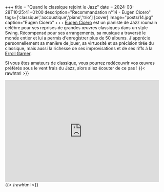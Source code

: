 +++
title = "Quand le classique rejoint le Jazz"
date = 2024-03-28T10:25:41+01:00
description="Recommandation n°14 - Eugen Cicero"
tags=['classique','accoustique','piano','trio']
[cover]
image="posts/14.jpg"
caption="Eugen Cicero"
+++
[Eugen Cicero](https://fr.wikipedia.org/wiki/Eugen_Cicero) est un pianiste de Jazz roumain célèbre pour ses reprises de grandes œuvres classiques dans un style Swing. Récompensé pour ses arrangements, sa musique a traversé le monde entier et lui a permis d'enregistrer plus de 50 albums. 
J'apprécie personnellement sa manière de jouer, sa virtuosité et sa précision tirée du classique, mais aussi la richesse de ses improvisations et de ses riffs à la [Erroll Garner](https://fr.wikipedia.org/wiki/Erroll_Garner).

Si vous êtes amateurs de classique, vous pourrez redécouvrir vos œuvres préférés sous le vent frais du Jazz, alors allez écouter de ce pas !
{{< rawhtml >}}
<div style="max-width:100%;"><div style="position:relative;padding-bottom:calc(56.25% + 52px);height: 0;"><iframe style="position:absolute;top:0;left:0;" width="100%" height="100%" src="https://odesli.co/embed/?url=https%3A%2F%2Fartist.link%2Feugencicero&theme=light" frameborder="0" allowfullscreen sandbox="allow-same-origin allow-scripts allow-presentation allow-popups allow-popups-to-escape-sandbox" allow="clipboard-read; clipboard-write"></iframe></div></div>
{{< /rawhtml >}}